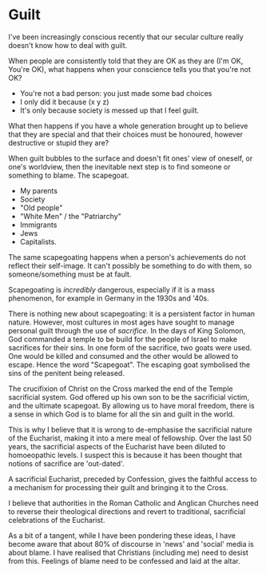 # Guilt

I've been increasingly conscious recently that our secular culture
really doesn't know how to deal with guilt.

When people are consistently told that they are OK as they are
(I'm OK, You're OK), what happens when your conscience tells
you that you're not OK?

- You're not a bad person: you just made some bad choices
- I only did it because (x y z)
- It's only because society is messed up that I feel guilt.

What then happens if you have a whole generation brought up to
believe that they are special and that their choices must be
honoured, however destructive or stupid they are?

When guilt bubbles to the surface and doesn't fit ones' view
of oneself, or one's worldview, then the inevitable next step
is to find someone or something to blame. The scapegoat.

- My parents
- Society
- "Old people"
- "White Men" / the "Patriarchy"
- Immigrants
- Jews
- Capitalists.

The same scapegoating happens when a person's achievements do
not reflect their self-image. It can't possibly be something to
do with them, so someone/something must be at fault.

Scapegoating is _incredibly_ dangerous, especially if it
is a mass phenomenon, for example in Germany in the 1930s and '40s.

There is nothing new about scapegoating: it is a persistent factor in human
nature. However, most cultures in most ages have sought to manage personal
guilt through the use of _sacrifice_. In the days of King Solomon,
God commanded a temple to be build for the people of Israel to make sacrifices
for their sins. In one form of the sacrifice, two goats were used. One would
be killed and consumed and the other would be allowed to escape. Hence the
word "Scapegoat". The escaping goat symbolised the sins of the penitent
being released.

The crucifixion of Christ on the Cross marked the end of the Temple sacrificial
system. God offered up his own son to be the sacrificial victim, and the
ultimate scapegoat. By allowing us to have moral freedom, there is a sense
in which God is to blame for all the sin and guilt in the world.

This is why I believe that it is wrong to de-emphasise the sacrificial nature
of the Eucharist, making it into a mere meal of fellowship. Over the last
50 years, the sacrificial aspects of the Eucharist have been diluted to
homoeopathic levels. I suspect this is because it has been thought that
notions of sacrifice are 'out-dated'.

A sacrificial Eucharist, preceded by Confession, gives the faithful access to
a mechanism for processing their guilt and bringing it to the Cross.

I believe that authorities in the Roman Catholic and Anglican Churches need
to reverse their theological directions and revert to traditional,
sacrificial celebrations of the Eucharist.

As a bit of a tangent, while I have been pondering these ideas, I have become aware
that about 80% of discourse in 'news' and 'social' media is about blame. I have
realised that Christians (including me) need to desist from this. Feelings of blame
need to be confessed and laid at the altar.
